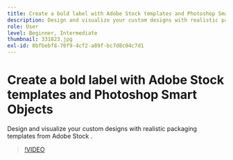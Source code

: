 ```yaml
---
title: Create a bold label with Adobe Stock templates and Photoshop Smart Objects
description: Design and visualize your custom designs with realistic packaging templates from Adobe Stock
role: User
level: Beginner, Intermediate  
thumbnail: 331823.jpg
exl-id: 8bfbebf8-70f9-4cf2-a89f-bc7d8c04c7d1
---
```

# Create a bold label with Adobe Stock templates and Photoshop Smart Objects

Design and visualize your custom designs with realistic packaging templates from Adobe Stock    .

>[!VIDEO](https://video.tv.adobe.com/v/331823?hidetitle=true)
